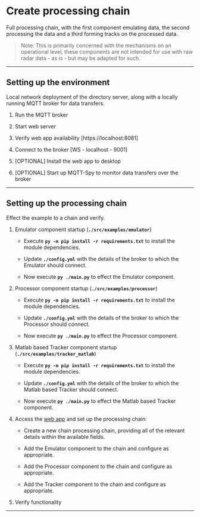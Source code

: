 # Create processing chain
Full processing chain, with the first component emulating data, the second processing the data and a third forming tracks on the processed data.

> Note: This is primarily concerned with the mechanisms on an operational level, these components are not intended for use with raw radar data - as is - but may be adapted for such.

---
## Setting up the environment
Local network deployment of the directory server, along with a locally running MQTT broker for data transfers.

1. Run the MQTT broker

2. Start web server

3. Verify web app availability [https://localhost:8081]

4. Connect to the broker [WS  - localhost - 9001]

5. [OPTIONAL] Install the web app to desktop

6. [OPTIONAL] Start up MQTT-Spy to monitor data transfers over the broker

---
## Setting up the processing chain
Effect the example to a chain and verify.

1. Emulator component startup (**``./src/examples/emulator``**)

   * Execute **``py -m pip install -r requirements.txt``** to install the module dependencies.

   * Update **``./config.yml``** with the details of the broker to which the Emulator should connect.

   * Now execute **``py ./main.py``** to effect the Emulator component.

2. Processor component startup (**``./src/examples/processor``**)

   * Execute **``py -m pip install -r requirements.txt``** to install the module dependencies.

   * Update **``./config.yml``** with the details of the broker to which the Processor should connect.

   * Now execute **``py ./main.py``** to effect the Processor component.

2. Matlab based Tracker component startup (**``./src/examples/tracker_matlab``**)

   * Execute **``py -m pip install -r requirements.txt``** to install the module dependencies.

   * Update **``./config.yml``** with the details of the broker to which the Matlab based Tracker should connect.

   * Now execute **``py ./main.py``** to effect the Matlab based Tracker component.

4. Access the [web app](https://localhost:8081) and set up the processing chain:

   * Create a new chain processing chain, providing all of the relevant details within the available fields.

   * Add the Emulator component to the chain and configure as appropriate.

   * Add the Processor component to the chain and configure as appropriate.

   * Add the Tracker component to the chain and configure as appropriate.

5. Verify functionality

---

